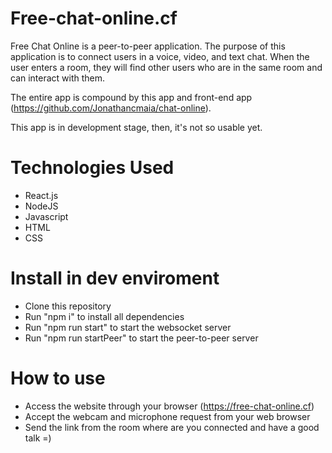 # Free-chat-online.cf

Free Chat Online is a peer-to-peer application. The purpose of this application is to connect users in a voice, video, and text chat. When the user enters a room, they will find other users who are in the same room and can interact with them.

The entire app is compound by this app and front-end app (https://github.com/Jonathancmaia/chat-online).

This app is in development stage, then, it's not so usable yet.

# Technologies Used

- React.js
- NodeJS
- Javascript
- HTML
- CSS

# Install in dev enviroment

- Clone this repository
- Run "npm i" to install all dependencies
- Run "npm run start" to start the websocket server
- Run "npm run startPeer" to start the peer-to-peer server

# How to use

- Access the website through your browser (https://free-chat-online.cf)
- Accept the webcam and microphone request from your web browser
- Send the link from the room where are you connected and have a good talk =)

